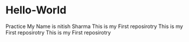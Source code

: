 Hello-World
===========

Practice
My Name is nitish Sharma
This is my First reposirotry
This is my First reposirotry
This is my First reposirotry
